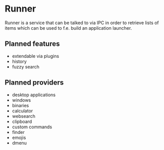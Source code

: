 # Runner

Runner is a service that can be talked to via IPC in order to retrieve lists of items which can be used to f.e. build an application launcher.

## Planned features

- extendable via plugins
- history
- fuzzy search

## Planned providers

- desktop applications
- windows
- binaries
- calculator
- websearch
- clipboard
- custom commands
- finder
- emojis
- dmenu
